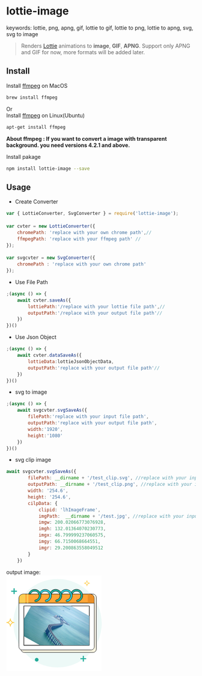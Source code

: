 # lottie-image
keywords: lottie, png, apng, gif, lottie to gif, lottie to png, lottie to apng, svg, svg to image
> Renders [Lottie](http://airbnb.io/lottie) animations to **image**, **GIF**, **APNG**. Support only APNG and GIF for now, more formats will be added later.

## Install
Install [ffmpeg](https://ffmpeg.org/) on MacOS
```bash
brew install ffmpeg
```
Or  
Install [ffmpeg](https://ffmpeg.org/) on Linux(Ubuntu)
```bash
apt-get install ffmpeg
```
**About ffmpeg : If you want to convert a image with transparent background. you need versions 4.2.1 and above.**

Install pakage
```bash
npm install lottie-image --save
```

## Usage
- Create Converter
```js
var { LottieConverter, SvgConverter } = require('lottie-image');

var cvter = new LottieConverter({
    chromePath: 'replace with your own chrome path',//
    ffmpegPath: 'replace with your ffmpeg path' //
});

var svgcvter = new SvgConverter({
    chromePath : 'replace with your own chrome path'
});
```
- Use File Path
```js
;(async () => {
    await cvter.saveAs({
        lottiePath:'/replace with your lottie file path',//
        outputPath:'/replace with your output file path'//
    })
})()
```
- Use Json Object
```js
;(async () => {
    await cvter.dataSaveAs({
        lottieData:lottieJsonObjectData,
        outputPath:'replace with your output file path'//
    })
})()
```
- svg to image
```js
;(async () => {
    await svgcvter.svgSaveAs({
        filePath:'replace with your input file path',
        outputPath:'replace with your output file path',
        width:'1920',
        height:'1080'
    })
})()
```  
- svg clip image
```js
await svgcvter.svgSaveAs({
        filePath: __dirname + '/test_clip.svg', //replace with your input file path
        outputPath: __dirname + '/test_clip.png', //replace with your input file path
        width: '254.6',
        height: '254.6',
        cilpData: {
            clipid: 'lhImageFrame',
            imgPath:  __dirname + '/test.jpg', //replace with your input file path
            imgw: 200.02066773076928,
            imgh: 132.01364070230773,
            imgx: 46.799999237060575,
            imgy: 66.7150068664551,
            imgr: 29.200863558049512
        }
    })
```
output image:  
![](test/test_clip.png)

